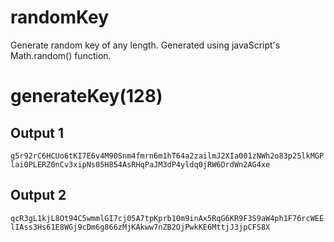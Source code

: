 # randomKey
Generate random key of any length.
Generated using javaScript's Math.random() function.

# generateKey(128)
## Output 1
`g5r92rC6HCUo6tKI7E6v4M90Snm4fmrn6m1hT64a2zailmJ2XIa001zNWh2o83p25lkMGPlai0PLERZ0nCv3xipNs05H854AsRHqPaJM3dP4yldq0jRW6DrdWn2AG4xe`
## Output 2
`qcR3gL1kjL8Ot94C5wmmlGI7cj05A7tpKprb10m9inAx5RqG6KR9F3S9aW4ph1F76rcWEElIAss3Hs61E8WGj9cDm6g866zMjKAkww7nZB2OjPwkKE6MttjJ3jpCFS8X`
